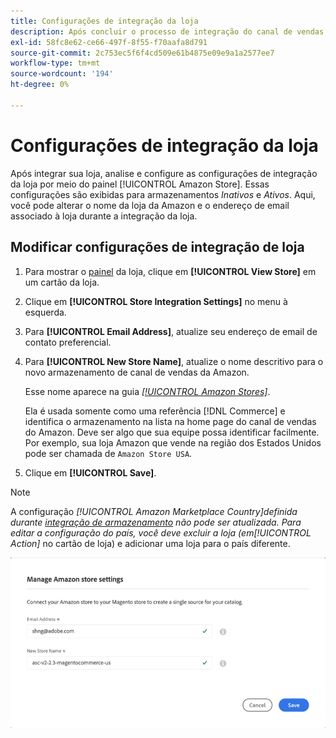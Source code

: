 ```yaml
---
title: Configurações de integração da loja
description: Após concluir o processo de integração do canal de vendas do Amazon, revise e configure as configurações de integração de loja por meio do painel [!UICONTROL Amazon Store]
exl-id: 58fc8e62-ce66-497f-8f55-f70aafa8d791
source-git-commit: 2c753ec5f6f4cd509e61b4875e09e9a1a2577ee7
workflow-type: tm+mt
source-wordcount: '194'
ht-degree: 0%

---
```


# Configurações de integração da loja

Após integrar sua loja, analise e configure as configurações de integração da loja por meio do painel [!UICONTROL Amazon Store]. Essas configurações são exibidas para armazenamentos *Inativos* e *Ativos*. Aqui, você pode alterar o nome da loja da Amazon e o endereço de email associado à loja durante a integração da loja.

## Modificar configurações de integração de loja

1. Para mostrar o [painel](./amazon-store-dashboard.md) da loja, clique em **[!UICONTROL View Store]** em um cartão da loja.

1. Clique em **[!UICONTROL Store Integration Settings]** no menu à esquerda.

1. Para **[!UICONTROL Email Address]**, atualize seu endereço de email de contato preferencial.

1. Para **[!UICONTROL New Store Name]**, atualize o nome descritivo para o novo armazenamento de canal de vendas da Amazon.

   Esse nome aparece na guia [_[!UICONTROL Amazon Stores]_](./managing-stores.md).

   Ela é usada somente como uma referência [!DNL Commerce] e identifica o armazenamento na lista na home page do canal de vendas do Amazon. Deve ser algo que sua equipe possa identificar facilmente. Por exemplo, sua loja Amazon que vende na região dos Estados Unidos pode ser chamada de `Amazon Store USA`.

1. Clique em **[!UICONTROL Save]**.

>[!NOTE]
>
>A configuração _[!UICONTROL Amazon Marketplace Country]_definida durante [integração de armazenamento](./store-integration.md) não pode ser atualizada. Para editar a configuração do país, você deve excluir a loja (em_[!UICONTROL Action]_ no cartão de loja) e adicionar uma loja para o país diferente.

![Configurações de integração da loja](assets/amazon-store-settings.png)
